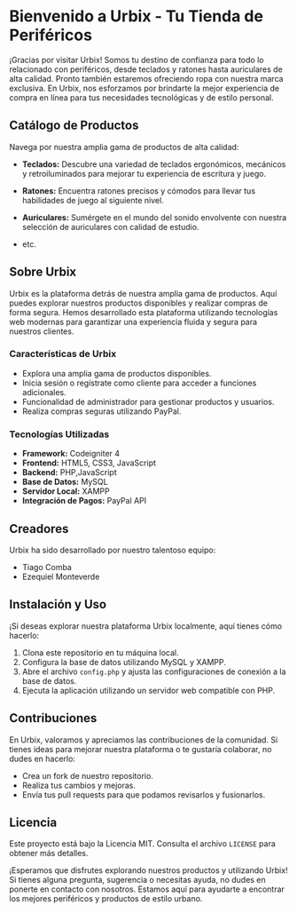 # Bienvenido a Urbix - Tu Tienda de Periféricos

¡Gracias por visitar Urbix! Somos tu destino de confianza para todo lo relacionado con periféricos, desde teclados y ratones hasta auriculares de alta calidad. Pronto también estaremos ofreciendo ropa con nuestra marca exclusiva. En Urbix, nos esforzamos por brindarte la mejor experiencia de compra en línea para tus necesidades tecnológicas y de estilo personal.

## Catálogo de Productos

Navega por nuestra amplia gama de productos de alta calidad:

- **Teclados:** Descubre una variedad de teclados ergonómicos, mecánicos y retroiluminados para mejorar tu experiencia de escritura y juego.

- **Ratones:** Encuentra ratones precisos y cómodos para llevar tus habilidades de juego al siguiente nivel.

- **Auriculares:** Sumérgete en el mundo del sonido envolvente con nuestra selección de auriculares con calidad de estudio.
  
- etc.
## Sobre Urbix

Urbix es la plataforma detrás de nuestra amplia gama de productos. Aquí puedes explorar nuestros productos disponibles y realizar compras de forma segura. Hemos desarrollado esta plataforma utilizando tecnologías web modernas para garantizar una experiencia fluida y segura para nuestros clientes.

### Características de Urbix

- Explora una amplia gama de productos disponibles.
- Inicia sesión o regístrate como cliente para acceder a funciones adicionales.
- Funcionalidad de administrador para gestionar productos y usuarios.
- Realiza compras seguras utilizando PayPal.

### Tecnologías Utilizadas
- **Framework:** Codeigniter 4
- **Frontend:** HTML5, CSS3, JavaScript
- **Backend:** PHP,JavaScript
- **Base de Datos:** MySQL
- **Servidor Local:** XAMPP
- **Integración de Pagos:** PayPal API

## Creadores

Urbix ha sido desarrollado por nuestro talentoso equipo:

- Tiago Comba
- Ezequiel Monteverde

## Instalación y Uso

¡Si deseas explorar nuestra plataforma Urbix localmente, aquí tienes cómo hacerlo:

1. Clona este repositorio en tu máquina local.
2. Configura la base de datos utilizando MySQL y XAMPP.
3. Abre el archivo `config.php` y ajusta las configuraciones de conexión a la base de datos.
4. Ejecuta la aplicación utilizando un servidor web compatible con PHP.

## Contribuciones

En Urbix, valoramos y apreciamos las contribuciones de la comunidad. Si tienes ideas para mejorar nuestra plataforma o te gustaría colaborar, no dudes en hacerlo:

- Crea un fork de nuestro repositorio.
- Realiza tus cambios y mejoras.
- Envía tus pull requests para que podamos revisarlos y fusionarlos.

## Licencia

Este proyecto está bajo la Licencia MIT. Consulta el archivo `LICENSE` para obtener más detalles.

¡Esperamos que disfrutes explorando nuestros productos y utilizando Urbix! Si tienes alguna pregunta, sugerencia o necesitas ayuda, no dudes en ponerte en contacto con nosotros. Estamos aquí para ayudarte a encontrar los mejores periféricos y productos de estilo urbano.

